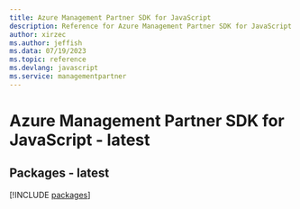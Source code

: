 ```yaml
---
title: Azure Management Partner SDK for JavaScript
description: Reference for Azure Management Partner SDK for JavaScript
author: xirzec
ms.author: jeffish
ms.data: 07/19/2023
ms.topic: reference
ms.devlang: javascript
ms.service: managementpartner
---
```

# Azure Management Partner SDK for JavaScript - latest
## Packages - latest
[!INCLUDE [packages](management-partner-index.md)]